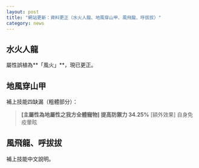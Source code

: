 ```yaml
---
layout: post
title: "網站更新：資料更正（水火人龍、地風穿山甲、風飛龍、呼拔拔）"
category: news
---
```


## 水火人龍

屬性誤植為**「風火」**，現已更正。

## 地風穿山甲

補上技能四缺漏（粗體部分）：

>**[主屬性為地屬性之我方全體寵物] 提高防禦力 34.25%**
>[額外效果] 自身免疫暈眩


## 風飛龍、呼拔拔

補上技能中文說明。